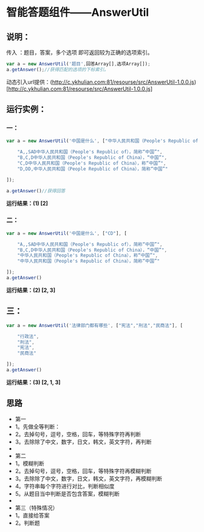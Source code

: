 # 智能答题组件——AnswerUtil


## 说明：
传入 ：题目，答案，多个选项
即可返回较为正确的选项索引。

```javascript
var a = new AnswerUtil('题目',回答Array[],选项Array[]);
a.getAnswer();//获得匹配的选项的下标索引。
```
动态引入url提供：(http://c.ykhulian.com:81/resourse/src/AnswerUtil-1.0.0.js)[http://c.ykhulian.com:81/resourse/src/AnswerUtil-1.0.0.js]
## 运行实例：
###  一：
```javascript
var a = new AnswerUtil('中国是什么', ["中华人民共和国（People's Republic of China），简称“中国”"], [

    "A,,SAD中华人民共和国（People's Republic of），简称“中国”",
    "B,C,D中华人民共和国（People's Republic of China），“中国”",
    "C,D中华人民共和国（People's Republic of China），称“中国”",
    "D,DD,中华人民共和国（People Republic of China），简称“中国”"

]);

a.getAnswer()//获得回答
```
__运行结果：(1) [2]__

### 二：
```javascript
var a = new AnswerUtil('中国是什么', ["CD"], [

    "A,,SAD中华人民共和国（People's Republic of），简称“中国”",
    "B,C,D中华人民共和国（People's Republic of China），“中国”",
    "中华人民共和国（People's Republic of China），称“中国”",
    "中华人民共和国（People's Republic of China），简称“中国”"

]);
a.getAnswer()
```
__运行结果：(2) [2, 3]__

## 三：
```javascript
var a = new AnswerUtil('法律部门都有哪些', ["宪法","刑法","民商法"], [

    "行政法",
    "刑法",
    "宪法",
    "民商法"

]);
a.getAnswer()
```

__运行结果：(3) [2, 1, 3]__

## 思路

 * 第一
 * 1。先做全等判断：
 * 2。去掉句号，逗号，空格，回车，等特殊字符再判断
 * 3。去除除了中文，数字，日文，韩文，英文字符，再判断
 * 
 * 第二
 * 1。模糊判断
 * 2。去掉句号，逗号，空格，回车，等特殊字符再模糊判断
 * 3。去除除了中文，数字，日文，韩文，英文字符，再模糊判断
 * 4。字符串每个字符进行对比，判断相似度
 * 5。从题目当中判断是否包含答案，模糊判断
 * 
 * 第三（特殊情况）
 * 1。直接给答案
 * 2。判断题

